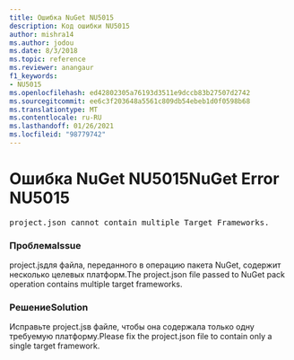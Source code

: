 ```yaml
---
title: Ошибка NuGet NU5015
description: Код ошибки NU5015
author: mishra14
ms.author: jodou
ms.date: 8/3/2018
ms.topic: reference
ms.reviewer: anangaur
f1_keywords:
- NU5015
ms.openlocfilehash: ed42802305a76193d3511e9dccb83b27507d2742
ms.sourcegitcommit: ee6c3f203648a5561c809db54ebeb1d0f0598b68
ms.translationtype: MT
ms.contentlocale: ru-RU
ms.lasthandoff: 01/26/2021
ms.locfileid: "98779742"
---
```

# <a name="nuget-error-nu5015"></a><span data-ttu-id="61992-103">Ошибка NuGet NU5015</span><span class="sxs-lookup"><span data-stu-id="61992-103">NuGet Error NU5015</span></span>
<pre>project.json cannot contain multiple Target Frameworks.</pre>

### <a name="issue"></a><span data-ttu-id="61992-104">Проблема</span><span class="sxs-lookup"><span data-stu-id="61992-104">Issue</span></span>

<span data-ttu-id="61992-105">project.jsдля файла, переданного в операцию пакета NuGet, содержит несколько целевых платформ.</span><span class="sxs-lookup"><span data-stu-id="61992-105">The project.json file passed to NuGet pack operation contains multiple target frameworks.</span></span>


### <a name="solution"></a><span data-ttu-id="61992-106">Решение</span><span class="sxs-lookup"><span data-stu-id="61992-106">Solution</span></span>

<span data-ttu-id="61992-107">Исправьте project.jsв файле, чтобы она содержала только одну требуемую платформу.</span><span class="sxs-lookup"><span data-stu-id="61992-107">Please fix the project.json file to contain only a single target framework.</span></span>

